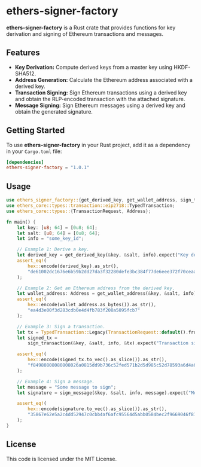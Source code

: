 # ethers-signer-factory

**ethers-signer-factory** is a Rust crate that provides functions for key derivation and signing of Ethereum
transactions and messages.

## Features

- **Key Derivation:** Compute derived keys from a master key using HKDF-SHA512.
- **Address Generation:** Calculate the Ethereum address associated with a derived key.
- **Transaction Signing:** Sign Ethereum transactions using a derived key and obtain the RLP-encoded transaction with
  the attached signature.
- **Message Signing:** Sign Ethereum messages using a derived key and obtain the generated signature.

## Getting Started

To use **ethers-signer-factory** in your Rust project, add it as a dependency in your `Cargo.toml` file:

```toml
[dependencies]
ethers-signer-factory = "1.0.1"
```

## Usage

```rust
use ethers_signer_factory::{get_derived_key, get_wallet_address, sign_transaction, sign_message};
use ethers_core::types::transaction::eip2718::TypedTransaction;
use ethers_core::types::{TransactionRequest, Address};

fn main() {
    let key: [u8; 64] = [0u8; 64];
    let salt: [u8; 64] = [0u8; 64];
    let info = "some_key_id";

    // Example 1: Derive a key.
    let derived_key = get_derived_key(&key, &salt, info).expect("Key derivation failed");
    assert_eq!(
        hex::encode(derived_key).as_str(),
        "de61002dc1676e6b59b2dd27da3f32280defe3bc384f77de6eee372f70ceaae7"
    );

    // Example 2: Get an Ethereum address from the derived key.
    let wallet_address: Address = get_wallet_address(&key, &salt, info).expect("Wallet creation failed");
    assert_eq!(
        hex::encode(wallet_address.as_bytes()).as_str(),
        "ea4d3e00f3d283cdb0e4d4fb783f208a5095fcb7"
    );

    // Example 3: Sign a transaction.
    let tx = TypedTransaction::Legacy(TransactionRequest::default().from(wallet_address));
    let signed_tx =
        sign_transaction(&key, &salt, info, &tx).expect("Transaction signing failed");

    assert_eq!(
        hex::encode(signed_tx.to_vec().as_slice()).as_str(),
        "f84980808080808026a0815dd9b736c52fed571b2d5d985c52d78593a6d4a602f8455e88437127076013a02c8cd1f163af8303dc83aaaf48d2a03bff3697f6c922951809c19c0593841b34"
    );

    // Example 4: Sign a message.
    let message = "Some message to sign";
    let signature = sign_message(&key, &salt, info, message).expect("Message signing failed");

    assert_eq!(
        hex::encode(signature.to_vec().as_slice()).as_str(),
        "35867e62e5a2c4dd52947c0cbb4af6afc95564d5abb0584bec2f9669046f81aa0d22dba8e6844fb125b93fec9a3e3684916dc4541e45bdc824cf18b5ab2409c81c"
    );
}
```

## License

This code is licensed under the MIT License.